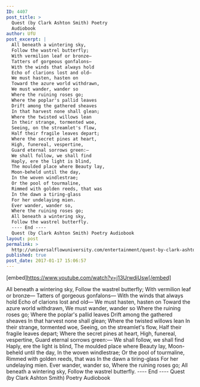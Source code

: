 ```yaml
---
ID: 4407
post_title: >
  Quest (by Clark Ashton Smith) Poetry
  Audiobook
author: UfU
post_excerpt: |
  All beneath a wintering sky,
  Follow the wastrel butterfly;
  With vermilion leaf or bronze—
  Tatters of gorgeous gonfalons—
  With the winds that always hold
  Echo of clarions lost and old—
  We must hasten, hasten on
  Toward the azure world withdrawn,
  We must wander, wander so
  Where the ruining roses go;
  Where the poplar's pallid leaves
  Drift among the gathered sheaves
  In that harvest none shall glean;
  Where the twisted willows lean
  In their strange, tormented woe,
  Seeing, on the streamlet's flow,
  Half their fragile leaves depart;
  Where the secret pines at heart,
  High, funereal, vespertine,
  Guard eternal sorrows green:—
  We shall follow, we shall find
  Haply, ere the light is blind,
  The moulded place where Beauty lay,
  Moon-beheld until the day,
  In the woven windlestrae;
  Or the pool of tourmaline,
  Rimmed with golden reeds, that was
  In the dawn a tiring-glass
  For her undelaying mien.
  Ever wander, wander so,
  Where the ruining roses go;
  All beneath a wintering sky,
  Follow the wastrel butterfly.
  ---- End ----
  Quest (by Clark Ashton Smith) Poetry Audiobook
layout: post
permalink: >
  http://universalflowuniversity.com/entertainment/quest-by-clark-ashton-smith-poetry-audiobook/
published: true
post_date: 2017-01-17 15:06:57
---
```

[embed]https://www.youtube.com/watch?v=j13UrwdiUsw[/embed]<br>
<p>All beneath a wintering sky,
Follow the wastrel butterfly;
With vermilion leaf or bronze—
Tatters of gorgeous gonfalons—
With the winds that always hold
Echo of clarions lost and old—
We must hasten, hasten on
Toward the azure world withdrawn,
We must wander, wander so
Where the ruining roses go;
Where the poplar's pallid leaves
Drift among the gathered sheaves
In that harvest none shall glean;
Where the twisted willows lean
In their strange, tormented woe,
Seeing, on the streamlet's flow,
Half their fragile leaves depart;
Where the secret pines at heart,
High, funereal, vespertine,
Guard eternal sorrows green:—
We shall follow, we shall find
Haply, ere the light is blind,
The moulded place where Beauty lay,
Moon-beheld until the day,
In the woven windlestrae;
Or the pool of tourmaline,
Rimmed with golden reeds, that was
In the dawn a tiring-glass
For her undelaying mien.
Ever wander, wander so,
Where the ruining roses go;
All beneath a wintering sky,
Follow the wastrel butterfly.
---- End ----
Quest (by Clark Ashton Smith) Poetry Audiobook</p>